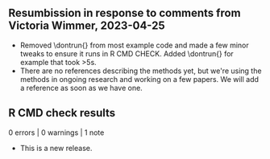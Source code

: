 ## Resumbission in response to comments from Victoria Wimmer, 2023-04-25

* Removed \dontrun{} from most example code and made a few minor tweaks to ensure it
  runs in R CMD CHECK. Added \dontrun{} for example that took >5s.
* There are no references describing the methods yet, but we're using the methods
  in ongoing research and working on a few papers. We will add a reference as 
  soon as we have one.

## R CMD check results

0 errors | 0 warnings | 1 note

* This is a new release.
